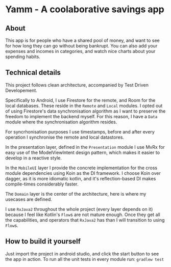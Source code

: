 # Yamm - A coolaborative savings app

## About
This app is for people who have a shared pool of money, and want to see for how long they can go
without being bankrupt. You can also add your expenses and incomes in categories, and watch nice
charts about your spending habits.

## Technical details
This project follows clean architecture, accompanied by Test Driven Developement.

Specifically to Android, I use Firestore for the remote, and Room for the local databases. These
reside in the `Remote` and `Local` modules. I opted out of using Firestore's data synchronisation
algorithm as I want to preserve the freedom to implement the backend myself. For this reason, I have
a `Data` module where the synchronisation algorithm resides.

For syncrhonisation purposes I use timestamps, before and after every operation I synchronise
the remote and local datastores.

In the presentation layer, defined in the `Presentation` module I use MvRx for easy use of the
ModelViewIntent design pattern, which makes it easier to develop in a reactive style.

In the `MobileUI` layer I provide the concrete implementation for the cross module dependencies
using Koin as the DI framework. I choose Koin over dagger, as it is more idiomatic kotlin, and
it's reflection-based DI makes compile-times considerably faster.

The `Domain` layer is the center of the architecture, here is where my usecases are defined.

I use `RxJava2` throughout the whole project (every layer depends on it) because I feel like
Kotlin's `Flow`s are not mature enough. Once they get all the capabilities, and operators that
`RxJava2` has than I will transition to using `Flow`s.

## How to build it yourself
Just import the project in android studio, and click the start button to see the app in action.
To run all the unit tests in every module run: `gradlew test`